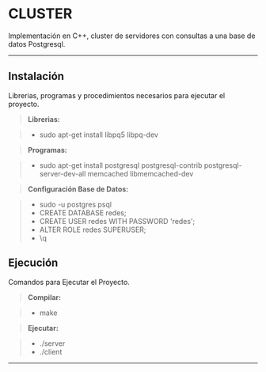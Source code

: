 CLUSTER
===================


Implementación en C++, cluster de servidores con consultas a una base de datos Postgresql.

----------


Instalación
-------------

Librerias, programas y procedimientos necesarios para ejecutar el proyecto.

> **Librerias:**

> - sudo apt-get install libpq5 libpq-dev

> **Programas:**

> - sudo apt-get install postgresql postgresql-contrib postgresql-server-dev-all memcached libmemcached-dev

> **Configuración Base de Datos:**

> - sudo -u postgres psql
> - CREATE DATABASE redes;
> - CREATE USER redes WITH PASSWORD 'redes';
> - ALTER ROLE redes SUPERUSER;
> - \q

Ejecución
-------------

Comandos para Ejecutar el Proyecto.

> **Compilar:**

> - make

> **Ejecutar:**

> - ./server
> - ./client

----------
